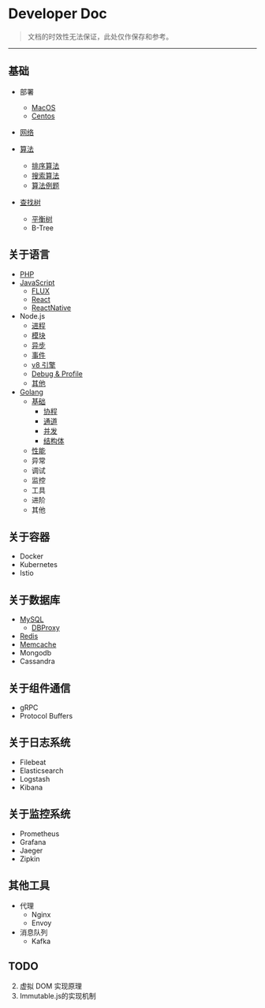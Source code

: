 Developer Doc
=========================

> 文档的时效性无法保证，此处仅作保存和参考。

---

## 基础

- 部署
  - [MacOS](https://github.com/stultuss/doc/blob/master/doc/deploy/MacOS.md)
  - [Centos](https://github.com/stultuss/doc/blob/master/doc/deploy/Centos.md)

- [网络](https://github.com/stultuss/doc/blob/master/doc/net/HTTP.md)
- [算法](https://github.com/stultuss/doc/blob/master/doc/algorithm/Base.md)
  - [排序算法](https://github.com/stultuss/doc/blob/master/doc/algorithm/Sort.md)
  - [搜索算法](https://github.com/stultuss/doc/blob/master/doc/algorithm/Search.md)
  - [算法例题](https://github.com/stultuss/doc/blob/master/doc/algorithm/Example.md)
  
- [查找树](https://github.com/stultuss/doc/blob/master/doc/structure/SearchTree.md)
  - [平衡树](https://github.com/stultuss/doc/blob/master/doc/structure/BalancedTree.md)
  - B-Tree

## 关于语言

- [PHP](https://github.com/stultuss/doc/blob/master/doc/language/PHP.md)
- [JavaScript](https://github.com/stultuss/doc/blob/master/doc/language/JavaScript.md)
  - [FLUX](https://github.com/stultuss/doc/blob/master/doc/language/JavaScript-FLUS.md)
  - [React](https://github.com/stultuss/doc/blob/master/doc/language/JavaScript-React.md)
  - [ReactNative](https://github.com/niklaus0823/demo-react-native)
- Node.js
  - [进程](https://github.com/stultuss/doc/blob/master/doc/language/Node.js-Process.md)
  - [模块](https://github.com/stultuss/doc/blob/master/doc/language/Node.js-Module.md)
  - [异步](https://github.com/stultuss/doc/blob/master/doc/language/Node.js-Async.md)
  - [事件](https://github.com/stultuss/doc/blob/master/doc/language/Node.js-Event.md)
  - [v8 引擎](https://github.com/stultuss/doc/blob/master/doc/language/Node.js-v8.md)
  - [Debug & Profile](https://github.com/stultuss/doc/blob/master/doc/language/Node.js-Profile.md)
  - [其他](https://github.com/stultuss/doc/blob/master/doc/language/Node.js-Others.md)
- [Golang](https://github.com/Unknwon/the-way-to-go_ZH_CN/)
  - [基础](https://github.com/stultuss/doc/blob/master/doc/language/Go-Base.md)
    - [协程](https://github.com/stultuss/doc/blob/master/doc/language/Go-Base-Goroutine.md)
    - [通道](https://github.com/stultuss/doc/blob/master/doc/language/Go-Base-Channel.md)
    - [并发](https://github.com/stultuss/doc/blob/master/doc/language/Go-Base-Concurrency.md)
    - [结构体](https://github.com/stultuss/doc/blob/master/doc/language/Go-Base-Struct.md)
  - [性能](https://github.com/stultuss/doc/blob/master/doc/language/Go-Base-Profiler.md)
  - 异常
  - 调试
  - 监控
  - 工具
  - 进阶
  - 其他

## 关于容器

- Docker
- Kubernetes
- Istio

## 关于数据库

- [MySQL](https://github.com/stultuss/doc/blob/master/doc/db/MySQL.md)
  - [DBProxy](https://github.com/stultuss/doc/blob/master/doc/db/MySQL-DBProxy.md)
- [Redis](https://github.com/stultuss/doc/blob/master/doc/db/Redis.md)
- [Memcache](https://github.com/stultuss/doc/blob/master/doc/db/Memcache.md)
- Mongodb
- Cassandra

## 关于组件通信

- gRPC
- Protocol Buffers

## 关于日志系统

- Filebeat
- Elasticsearch
- Logstash
- Kibana

## 关于监控系统

- Prometheus
- Grafana
- Jaeger
- Zipkin

## 其他工具

- 代理
  - Nginx
  - Envoy
- 消息队列
  - Kafka

## TODO
2. 虚拟 DOM 实现原理
3. Immutable.js的实现机制
